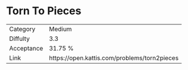 # Torn To Pieces

<table>
    <tr>
        <td>Category</td>
        <td>Medium</td>
    </tr>
    <tr>
        <td>Diffulty</td>
        <td>3.3</td>
    </tr>
    <tr>
        <td>Acceptance</td>
        <td>31.75 %</td>
    </tr>
    <tr>
        <td>Link</td>
        <td>https://open.kattis.com/problems/torn2pieces</td>
    </tr>
</table>